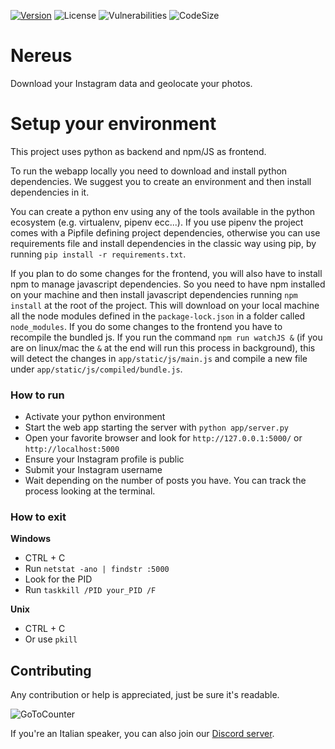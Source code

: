 [![Version](https://badge.fury.io/gh/tterb%2FHyde.svg)](https://badge.fury.io/gh/tterb%2FHyde)
![License](https://img.shields.io/github/license/TheMergers/Nereus)
![Vulnerabilities](https://img.shields.io/snyk/vulnerabilities/github/TheMergers/Nereus)
![CodeSize](https://img.shields.io/github/languages/code-size/TheMergers/Nereus)

# Nereus

Download your Instagram data and geolocate your photos.

# Setup your environment

This project uses python as backend and npm/JS as frontend.

To run the webapp locally you need to download and install python dependencies.
We suggest you to create an environment and then install dependencies in it.

You can create a python env using any of the tools available in the python ecosystem (e.g. virtualenv, pipenv ecc...).
If you use pipenv the project comes with a Pipfile defining project dependencies, otherwise you can use requirements file and install dependencies in the classic way using pip, by running `pip install -r requirements.txt`. 

If you plan to do some changes for the frontend, you will also have to install npm to manage javascript dependencies.
So you need to have npm installed on your machine and then install javascript dependencies running `npm install` at the root of the project.
This will download on your local machine all the node modules defined in the `package-lock.json` in a folder called `node_modules`.
If you do some changes to the frontend you have to recompile the bundled js. If you run the command `npm run watchJS &` (if you are on linux/mac the `&` at the end will run this process in background), this will detect the changes in `app/static/js/main.js` and compile a new file under `app/static/js/compiled/bundle.js`. 

### How to run

- Activate your python environment
- Start the web app starting the server with `python app/server.py`
- Open your favorite browser and look for `http://127.0.0.1:5000/` or `http://localhost:5000`
- Ensure your Instagram profile is public
- Submit your Instagram username
- Wait depending on the number of posts you have. You can track the process looking at the terminal.

### How to exit

<strong>Windows</strong>
- CTRL + C
- Run `netstat -ano | findstr :5000`
- Look for the PID
- Run `taskkill /PID your_PID /F`

<strong>Unix</strong>
- CTRL + C
- Or use `pkill`

## Contributing

Any contribution or help is appreciated, just be sure it's readable.

![GoToCounter](https://img.shields.io/github/search/TheMergers/Nereus/goto)

If you're an Italian speaker, you can also join our [Discord server](https://discord.gg/X3QQmB44vP).
